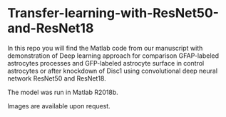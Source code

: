 # Transfer-learning-with-ResNet50-and-ResNet18

In this repo you will find the Matlab code from our manuscript with demonstration of Deep learning approach for comparison GFAP-labeled
astrocytes processes and GFP-labeled astrocyte surface in control astrocytes or after knockdown of Disc1 using convolutional deep neural
network ResNet50 and ResNet18. 

The model was run in Matlab R2018b.

Images are available upon request.
